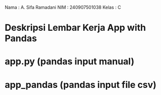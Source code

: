 Nama        : A. Sifa Ramadani
NIM         : 240907501038
Kelas       : C

# Deskripsi Lembar Kerja App with Pandas
# app.py (pandas input manual)
# app_pandas (pandas input file csv)
